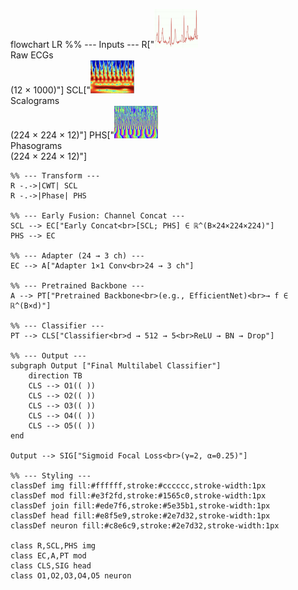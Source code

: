 flowchart LR
    %% --- Inputs ---
    R["<img src='https://raw.githubusercontent.com/kagozi/ECG-Greedy/main/rawsignal.png' width='70px' ><br>Raw ECGs<br>(12 × 1000)"]
    SCL["<img src='https://raw.githubusercontent.com/kagozi/ECG-Greedy/main/scalogram.png' width='70px' ><br>Scalograms<br>(224 × 224 × 12)"]
    PHS["<img src='https://raw.githubusercontent.com/kagozi/ECG-Greedy/main/phasogram.png' width='70px' ><br>Phasograms<br>(224 × 224 × 12)"]

    %% --- Transform ---
    R -.->|CWT| SCL
    R -.->|Phase| PHS

    %% --- Early Fusion: Channel Concat ---
    SCL --> EC["Early Concat<br>[SCL; PHS] ∈ ℝ^(B×24×224×224)"]
    PHS --> EC

    %% --- Adapter (24 → 3 ch) ---
    EC --> A["Adapter 1×1 Conv<br>24 → 3 ch"]

    %% --- Pretrained Backbone ---
    A --> PT["Pretrained Backbone<br>(e.g., EfficientNet)<br>→ f ∈ ℝ^(B×d)"]

    %% --- Classifier ---
    PT --> CLS["Classifier<br>d → 512 → 5<br>ReLU → BN → Drop"]

    %% --- Output ---
    subgraph Output ["Final Multilabel Classifier"]
        direction TB
        CLS --> O1(( ))
        CLS --> O2(( ))
        CLS --> O3(( ))
        CLS --> O4(( ))
        CLS --> O5(( ))
    end

    Output --> SIG["Sigmoid Focal Loss<br>(γ=2, α=0.25)"]

    %% --- Styling ---
    classDef img fill:#ffffff,stroke:#cccccc,stroke-width:1px
    classDef mod fill:#e3f2fd,stroke:#1565c0,stroke-width:1px
    classDef join fill:#ede7f6,stroke:#5e35b1,stroke-width:1px
    classDef head fill:#e8f5e9,stroke:#2e7d32,stroke-width:1px
    classDef neuron fill:#c8e6c9,stroke:#2e7d32,stroke-width:1px

    class R,SCL,PHS img
    class EC,A,PT mod
    class CLS,SIG head
    class O1,O2,O3,O4,O5 neuron
